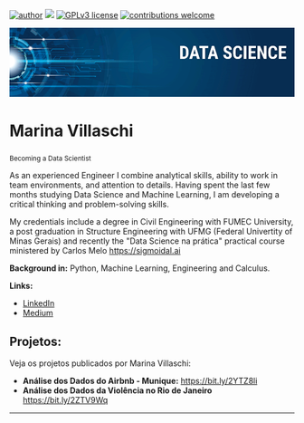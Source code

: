[![author](https://img.shields.io/badge/author-marinavillaschi-red.svg)](https://www.linkedin.com/in/marinavillaschi) [![](https://img.shields.io/badge/python-3.7+-blue.svg)](https://www.python.org/downloads/release/python-365/) [![GPLv3 license](https://img.shields.io/badge/License-GPLv3-blue.svg)](http://perso.crans.org/besson/LICENSE.html) [![contributions welcome](https://img.shields.io/badge/contributions-welcome-brightgreen.svg?style=flat)](https://github.com/marinavillaschi/first_datascience_mpv/issues)

<p align="center">
  <img src="banner.png" >
</p>

# Marina Villaschi
<sub>Becoming a Data Scientist</sub>

As an experienced Engineer I combine analytical skills, ability to work in team environments, and attention to details. Having spent the last few months studying Data Science and Machine Learning, I am developing a critical thinking and problem-solving skills.

My credentials include a degree in Civil Engineering with FUMEC University, a post graduation in Structure Engineering with UFMG (Federal Univertity of Minas Gerais) and recently the "Data Science na prática" practical course ministered by Carlos Melo https://sigmoidal.ai

**Background in:** Python, Machine Learning, Engineering and Calculus.

**Links:**
* [LinkedIn](https://www.linkedin.com/in/marinavillaschi)
* [Medium](https://pandascouple.medium.com/)


## Projetos:
Veja os projetos publicados por Marina Villaschi:

* **Análise dos Dados do Airbnb - Munique:** https://bit.ly/2YTZ8li
* **Análise dos Dados da Violência no Rio de Janeiro** https://bit.ly/2ZTV9Wq


---



